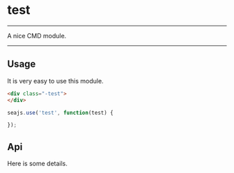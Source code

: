 # test

---

A nice CMD module.

---

## Usage

It is very easy to use this module.

````html
<div class="-test">
</div>
````

```javascript
seajs.use('test', function(test) {

});
```

## Api

Here is some details.
